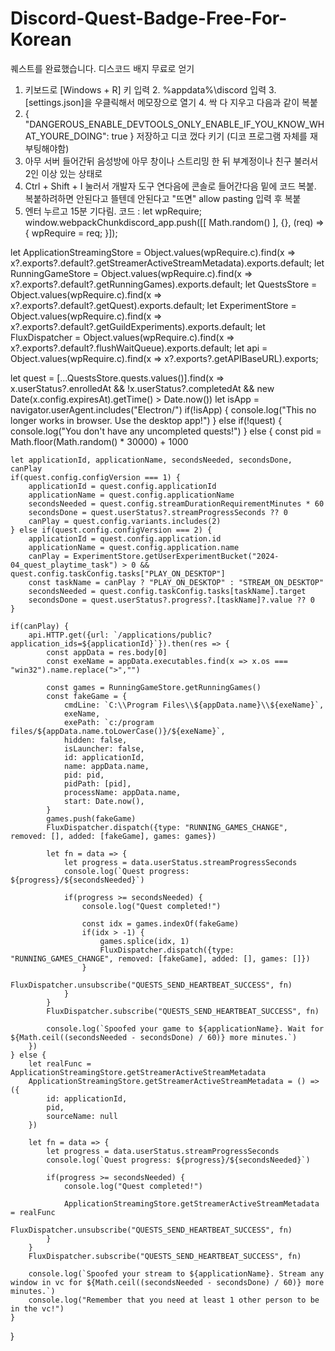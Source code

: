 # Discord-Quest-Badge-Free-For-Korean
퀘스트를 완료했습니다. 디스코드 배지 무료로 얻기
1. 키보드로 [Windows + R] 키 입력 2. %appdata%\discord 입력 3. [settings.json]을 우클릭해서 메모장으로 열기 4. 싹 다 지우고 다음과 같이 복붙
2.  { "DANGEROUS_ENABLE_DEVTOOLS_ONLY_ENABLE_IF_YOU_KNOW_WHAT_YOURE_DOING": true } 저장하고 디코 껐다 키기 (디코 프로그램 자체를 재부팅해야함)
5. 아무 서버 들어간뒤 음성방에 아무 창이나 스트리밍 한 뒤 부계정이나 친구 불러서 2인 이상 있는 상태로
6. Ctrl + Shift + I 눌러서 개발자 도구 연다음에 콘솔로 들어간다음 밑에 코드 복붙. 복붙하려하면 안된다고 뜰텐데 안된다고 "뜨면" allow pasting 입력 후 복붙
7. 엔터 누르고 15분 기다림.
코드 :
let wpRequire;
window.webpackChunkdiscord_app.push([[ Math.random() ], {}, (req) => { wpRequire = req; }]);

let ApplicationStreamingStore = Object.values(wpRequire.c).find(x => x?.exports?.default?.getStreamerActiveStreamMetadata).exports.default;
let RunningGameStore = Object.values(wpRequire.c).find(x => x?.exports?.default?.getRunningGames).exports.default;
let QuestsStore = Object.values(wpRequire.c).find(x => x?.exports?.default?.getQuest).exports.default;
let ExperimentStore = Object.values(wpRequire.c).find(x => x?.exports?.default?.getGuildExperiments).exports.default;
let FluxDispatcher = Object.values(wpRequire.c).find(x => x?.exports?.default?.flushWaitQueue).exports.default;
let api = Object.values(wpRequire.c).find(x => x?.exports?.getAPIBaseURL).exports;

let quest = [...QuestsStore.quests.values()].find(x => x.userStatus?.enrolledAt && !x.userStatus?.completedAt && new Date(x.config.expiresAt).getTime() > Date.now())
let isApp = navigator.userAgent.includes("Electron/")
if(!isApp) {
	console.log("This no longer works in browser. Use the desktop app!")
} else if(!quest) {
	console.log("You don't have any uncompleted quests!")
} else {
	const pid = Math.floor(Math.random() * 30000) + 1000
	
	let applicationId, applicationName, secondsNeeded, secondsDone, canPlay
	if(quest.config.configVersion === 1) {
		applicationId = quest.config.applicationId
		applicationName = quest.config.applicationName
		secondsNeeded = quest.config.streamDurationRequirementMinutes * 60
		secondsDone = quest.userStatus?.streamProgressSeconds ?? 0
		canPlay = quest.config.variants.includes(2)
	} else if(quest.config.configVersion === 2) {
		applicationId = quest.config.application.id
		applicationName = quest.config.application.name
		canPlay = ExperimentStore.getUserExperimentBucket("2024-04_quest_playtime_task") > 0 && quest.config.taskConfig.tasks["PLAY_ON_DESKTOP"]
		const taskName = canPlay ? "PLAY_ON_DESKTOP" : "STREAM_ON_DESKTOP"
		secondsNeeded = quest.config.taskConfig.tasks[taskName].target
		secondsDone = quest.userStatus?.progress?.[taskName]?.value ?? 0
	}

	if(canPlay) {
		api.HTTP.get({url: `/applications/public?application_ids=${applicationId}`}).then(res => {
			const appData = res.body[0]
			const exeName = appData.executables.find(x => x.os === "win32").name.replace(">","")
			
			const games = RunningGameStore.getRunningGames()
			const fakeGame = {
				cmdLine: `C:\\Program Files\\${appData.name}\\${exeName}`,
				exeName,
				exePath: `c:/program files/${appData.name.toLowerCase()}/${exeName}`,
				hidden: false,
				isLauncher: false,
				id: applicationId,
				name: appData.name,
				pid: pid,
				pidPath: [pid],
				processName: appData.name,
				start: Date.now(),
			}
			games.push(fakeGame)
			FluxDispatcher.dispatch({type: "RUNNING_GAMES_CHANGE", removed: [], added: [fakeGame], games: games})
			
			let fn = data => {
				let progress = data.userStatus.streamProgressSeconds
				console.log(`Quest progress: ${progress}/${secondsNeeded}`)
				
				if(progress >= secondsNeeded) {
					console.log("Quest completed!")
					
					const idx = games.indexOf(fakeGame)
					if(idx > -1) {
						games.splice(idx, 1)
						FluxDispatcher.dispatch({type: "RUNNING_GAMES_CHANGE", removed: [fakeGame], added: [], games: []})
					}
					FluxDispatcher.unsubscribe("QUESTS_SEND_HEARTBEAT_SUCCESS", fn)
				}
			}
			FluxDispatcher.subscribe("QUESTS_SEND_HEARTBEAT_SUCCESS", fn)
			
			console.log(`Spoofed your game to ${applicationName}. Wait for ${Math.ceil((secondsNeeded - secondsDone) / 60)} more minutes.`)
		})
	} else {
		let realFunc = ApplicationStreamingStore.getStreamerActiveStreamMetadata
		ApplicationStreamingStore.getStreamerActiveStreamMetadata = () => ({
			id: applicationId,
			pid,
			sourceName: null
		})
		
		let fn = data => {
			let progress = data.userStatus.streamProgressSeconds
			console.log(`Quest progress: ${progress}/${secondsNeeded}`)
			
			if(progress >= secondsNeeded) {
				console.log("Quest completed!")
				
				ApplicationStreamingStore.getStreamerActiveStreamMetadata = realFunc
				FluxDispatcher.unsubscribe("QUESTS_SEND_HEARTBEAT_SUCCESS", fn)
			}
		}
		FluxDispatcher.subscribe("QUESTS_SEND_HEARTBEAT_SUCCESS", fn)
		
		console.log(`Spoofed your stream to ${applicationName}. Stream any window in vc for ${Math.ceil((secondsNeeded - secondsDone) / 60)} more minutes.`)
		console.log("Remember that you need at least 1 other person to be in the vc!")
	}
}
